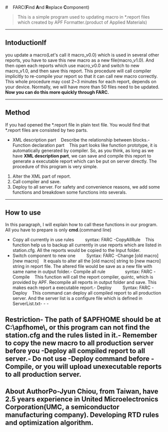 
#    FARC(**F**ind **A**nd **R**eplace **C**omponent)   
>This is a simple program used to updating macro in *.report files which created by APF Formatter.(product of Applied Materials)    
- - -

## IntoductionIf     
you update a macro(Let's call it macro_v0.0) which is used in several other reports, you have to save this new macro as a new file(macro_v1.0). And then open each reports which use macro_v0.0 and switch to new macro_v1.0, and then save this report. This procedure will call compiler implicitly to re-compile your report so that it can call new macro correctly. This whole procedure may cost 2~3 minutes for each report, depends on your device. Normally, we will have more than 50 files need to be updated. **Now you can do this more quickly through FARC.**
- - -

## Method
If you had opened the *.report file in plain text file. You would find that *.report files are consisted by two parts.
- XML description part    Describe the relationship between blocks.- Function declaration part    This part looks like function prototype, it is automatically generated by compiler.
So, as you think, as long as we have **XML description part**, we can save and compile this report to generate a executable report which can be put on server directly. The procedure of this program is very simple.
1. Alter the XML part of report.
2. Call compiler and save.
3. Deploy to all server.
For safety and convenience reasons, we add some functions and breakdown some functions into severals.
- - -

## How to use
In this paragraph, I will explain how to call these functions in our program. All you have to prepare is only **cmd**.(command line)
- Copy all currently in use rules
        syntax: FARC -CopyAllRule    
    This function help us to backup all currently in use reports which are listed in station.cfg. All the reports would be copied to the Input folder.
- Switch component to new one
        Syntax: FARC -Change [old macro] [new macro]    
        It equals to alter all the [old macro] string to [new macro] string in report file. The altered file would be save as a new file with same name in output folder.- Compile all rule                syntax: FARC -Compile    This function will call the report compiler, quintc, which is provided by APF. Recompile all reports in output folder and save. This makes each report a executable report.- Deploy
        Syntax: FARC -Deploy    This command can deploy all compiled report to all production server. And the server list is a configure file which is defined in ServerList.txt- - -
## Restriction- The path of $APFHOME should be at **C:\apfhome\\**, or this program can not find the station.cfg and the rules listed in it.- Remember to copy the new macro to all production server before you -Deploy all compiled report to all server.- Do not use -Deploy command before -Compile, or you will upload unexecutable reports to all production server.
## About AuthorPo-Jyun Chiou, from Taiwan, have 2.5 years experience in United Microelectronics Corporation(UMC, a semiconductor manufacturing company). Developing RTD rules and optimization algorithm.
